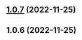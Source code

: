 

## [1.0.7](https://github.com/TianCai250/albeui/compare/1.0.6...1.0.7) (2022-11-25)

## 1.0.6 (2022-11-25)